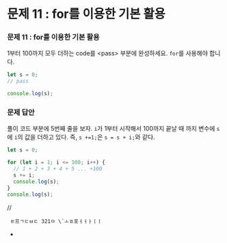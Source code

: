 # 문제 11 : for를 이용한 기본 활용

### 문제 11 : for를 이용한 기본 활용

1부터 100까지 모두 더하는 code를 &lt;pass&gt; 부분에 완성하세요.  `for`를 사용해야 합니다.

```javascript
let s = 0;
// pass

console.log(s);
```

### 문제 답안

풀이 코드 부분에 5번째 줄을 보자. `i`가 1부터 시작해서 100까지 끝날 때 까지 변수에 `s`에 `i`의 값을 더하고 있다. 즉, `s +=1;`은 `s = s + i;`와 같다. 

```javascript
let s = 0;

for (let i = 1; i <= 100; i++) {
  // 1 + 2 + 3 + 4 + 5 ... +100
  s += i;
  console.log(s);
}
console.log(s);

```



































//



     ㅌ프ㄱㄷㅂㄷ 321ㅁ \`ㅗㅍ포ㅓㅓㅏㅣㅣ

+

























































 

      

 



